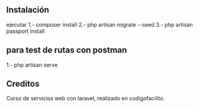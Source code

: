 
## Instalación

ejecutar 
1.- composer install 
2.- php artisan migrate --seed
3.- php artisan passport install

## para test de rutas con postman 

1.- php artisan serve

## Creditos

Curso de servicios web con laravel, realizado en codigofacilito.
